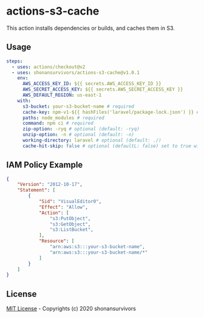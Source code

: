 # actions-s3-cache

This action installs dependencies or builds, and caches them in S3.

## Usage

```yaml
steps:
  - uses: actions/checkout@v2
  - uses: shonansurvivors/actions-s3-cache@v1.0.1
    env:
      AWS_ACCESS_KEY_ID: ${{ secrets.AWS_ACCESS_KEY_ID }}
      AWS_SECRET_ACCESS_KEY: ${{ secrets.AWS_SECRET_ACCESS_KEY }}
      AWS_DEFAULT_REGION: us-east-1
    with:
      s3-bucket: your-s3-bucket-name # required
      cache-key: npm-v1-${{ hashFiles('laravel/package-lock.json') }} # required ('.zip' is unnecessary)
      paths: node_modules # required 
      command: npm ci # required
      zip-option: -ryq # optional (default: -ryq)
      unzip-option: -n # optional (default: -n)
      working-directory: laravel # optional (default: ./)
      cache-hit-skip: false # optional (defaultL: false) set to true will skip run command when cache hit
```

## IAM Policy Example

```json
{
    "Version": "2012-10-17",
    "Statement": [
        {
            "Sid": "VisualEditor0",
            "Effect": "Allow",
            "Action": [
                "s3:PutObject",
                "s3:GetObject",
                "s3:ListBucket",
            ],
            "Resource": [
                "arn:aws:s3:::your-s3-bucket-name",
                "arn:aws:s3:::your-s3-bucket-name/*"
            ]
        }
    ]
}
```
## License

[MIT License](https://github.com/shonansurvivors/actions-s3-cache/blob/master/LICENCE) - Copyrights (c) 2020 shonansurvivors

